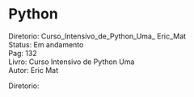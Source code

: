 # Python
Diretorio: Curso_Intensivo_de_Python_Uma_ Eric_Mat </br>
Status: Em andamento </br>
Pag: 132 </br>
Livro: Curso Intensivo de Python Uma </br>
Autor: Eric Mat </br>

Diretorio: 

